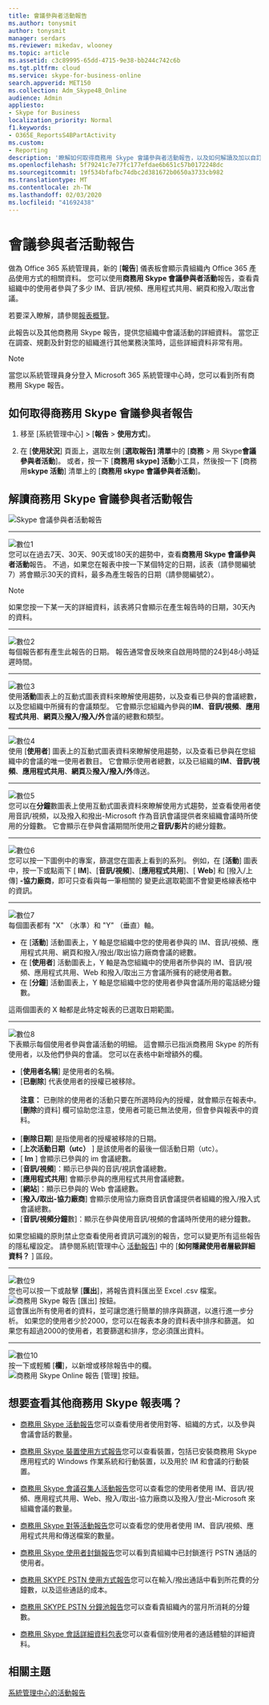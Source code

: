 ```yaml
---
title: 會議參與者活動報告
ms.author: tonysmit
author: tonysmit
manager: serdars
ms.reviewer: mikedav, wlooney
ms.topic: article
ms.assetid: c3c89995-65dd-4715-9e38-bb244c742c6b
ms.tgt.pltfrm: cloud
ms.service: skype-for-business-online
search.appverid: MET150
ms.collection: Adm_Skype4B_Online
audience: Admin
appliesto:
- Skype for Business
localization_priority: Normal
f1.keywords:
- O365E_ReportsS4BPartActivity
ms.custom:
- Reporting
description: '瞭解如何取得商務用 Skype 會議參與者活動報告，以及如何解讀及加以自訂。 '
ms.openlocfilehash: 5f79241c7e77fc177efdae6b651c57b0172248dc
ms.sourcegitcommit: 19f534bfafbc74dbc2d381672b0650a3733cb982
ms.translationtype: MT
ms.contentlocale: zh-TW
ms.lasthandoff: 02/03/2020
ms.locfileid: "41692438"
---
```

# <a name="conference-participant-activity-report"></a>會議參與者活動報告

做為 Office 365 系統管理員，新的 [**報告**] 儀表板會顯示貴組織內 Office 365 產品使用方式的相關資料。 您可以使用**商務用 Skype 會議參與者活動**報告，查看貴組織中的使用者參與了多少 IM、音訊/視頻、應用程式共用、網頁和撥入/取出會議。

若要深入瞭解，請參閱[報表概覽](https://support.office.com/article/0d6dfb17-8582-4172-a9a9-aed798150263)。
  
此報告以及其他商務用 Skype 報告，提供您組織中會議活動的詳細資料。 當您正在調查、規劃及針對您的組織進行其他業務決策時，這些詳細資料非常有用。
  
> [!NOTE]
> 當您以系統管理員身分登入 Microsoft 365 系統管理中心時，您可以看到所有商務用 Skype 報告。 
  
## <a name="how-to-get-to-the-skype-for-business-conference-participant-report"></a>如何取得商務用 Skype 會議參與者報告

1. 移至 [系統管理中心] > [**報告** > **使用方式**]。
    
2. 在 [**使用狀況**] 頁面上，選取左側 [**選取報告] 清單**中的 [**商務** > 用 Skype**會議參與者活動**]。 或者，按一下 [**商務用 skype] 活動**小工具，然後按一下 [商務用**skype 活動**] 清單上的 [**商務用 skype 會議參與者活動**]。
    
  
## <a name="interpret-the-skype-for-business-conference-participant-activity-report"></a>解讀商務用 Skype 會議參與者活動報告

![Skype 會議參與者活動報告](../images/a5fb6a3f-d8bc-402e-850e-87a75fbc2546.PNG)
  
***
![數位1](../images/sfbcallout1.png)<br/>您可以在過去7天、30天、90天或180天的趨勢中，查看**商務用 Skype 會議參與者活動**報告。 不過，如果您在報表中按一下某個特定的日期，該表（請參閱編號7）將會顯示30天的資料，最多為產生報告的日期（請參閱編號2）。
> [!NOTE]
> 如果您按一下某一天的詳細資料，該表將只會顯示在產生報告時的日期，30天內的資料。
     
***
![數位2](../images/sfbcallout2.png)<br/>每個報告都有產生此報告的日期。 報告通常會反映來自啟用時間的24到48小時延遲時間。 
***
![數位3](../images/sfbcallout3.png)<br/>使用**活動**圖表上的互動式圖表資料來瞭解使用趨勢，以及查看已參與的會議總數，以及您組織中所擁有的會議類型。 它會顯示您組織內參與的**IM**、**音訊/視頻**、**應用程式共用**、**網頁**及**撥入/撥入/外**會議的總數和類型。
***
![數位4](../images/sfbcallout4.png)<br/>使用 [**使用者**] 圖表上的互動式圖表資料來瞭解使用趨勢，以及查看已參與在您組織中的會議的唯一使用者數目。 它會顯示使用者總數，以及已組織的**IM**、**音訊/視頻**、**應用程式共用**、**網頁**及**撥入/撥入/外**傳送。
***
![數位5](../images/sfbcallout5.png)<br/>您可以在**分鐘**數圖表上使用互動式圖表資料來瞭解使用方式趨勢，並查看使用者使用音訊/視頻，以及撥入和撥出-Microsoft 作為音訊會議提供者來組織會議時所使用的分鐘數。 它會顯示在參與會議期間所使用之**音訊/影片**的總分鐘數。
***
![數位6](../images/sfbcallout6.png)<br/>您可以按一下圖例中的專案，篩選您在圖表上看到的系列。 例如，在 [**活動**] 圖表中，按一下或點兩下 [ **IM**]、[**音訊/視頻**]、[**應用程式共用**]、[ **Web**] 和 [撥入/上傳] **-協力廠商**，即可只查看與每一筆相關的 變更此選取範圍不會變更格線表格中的資訊。 
***
![數位7](../images/sfbcallout7.png)<br/>每個圖表都有 "X" （水準）和 "Y" （垂直）軸。  
*    在 [**活動**] 活動圖表上，Y 軸是您組織中您的使用者參與的 IM、音訊/視頻、應用程式共用、網頁和撥入/撥出/取出協力廠商會議的總數。 
*    在 [**使用者**] 活動圖表上，Y 軸是為您組織中的使用者所參與的 IM、音訊/視頻、應用程式共用、Web 和撥入/取出三方會議所擁有的總使用者數。
*    在 [**分鐘**] 活動圖表上，Y 軸是您組織中您的使用者參與會議所用的電話總分鐘數。

這兩個圖表的 X 軸都是此特定報表的已選取日期範圍。
***
![數位8](../images/sfbcallout8.png)<br/>下表顯示每個使用者參與會議活動的明細。 這會顯示已指派商務用 Skype 的所有使用者，以及他們參與的會議。 您可以在表格中新增額外的欄。
*    [**使用者名稱**] 是使用者的名稱。 
*    [**已刪除**] 代表使用者的授權已被移除。 <br/> <br/> **注意：** 已刪除的使用者的活動只要在所選時段內的授權，就會顯示在報表中。 [**刪除**的資料] 欄可協助您注意，使用者可能已無法使用，但會參與報表中的資料。   <br/><br/> 
*    [**刪除日期**] 是指使用者的授權被移除的日期。 
*    [**上次活動日期（utc）** ] 是該使用者的最後一個活動日期（utc）。
*    [ **Im** ] 會顯示已參與的 im 會議總數。 
*    [**音訊/視頻**]：顯示已參與的音訊/視訊會議總數。
*    [**應用程式共用**] 會顯示參與的應用程式共用會議總數。
*    [**網站**]：顯示已參與的 Web 會議總數。 
*    [**撥入/取出-協力廠商**] 會顯示使用協力廠商音訊會議提供者組織的撥入/撥入式會議總數。 
*    [**音訊/視頻分鐘**數]：顯示在參與使用音訊/視頻的會議時所使用的總分鐘數。 

如果您組織的原則禁止您查看使用者資訊可識別的報告，您可以變更所有這些報告的隱私權設定。 請參閱系統[管理中心 [活動報告](https://support.office.com/article/0d6dfb17-8582-4172-a9a9-aed798150263)] 中的 [**如何隱藏使用者層級詳細資料？** ] 區段。
***
![數位9](../images/sfbcallout9.png)<br/>您也可以按一下或敲擊 [**匯出**]，將報告資料匯出至 Excel .csv 檔案。           <br/> ![商務用 Skype 報告 [匯出] 按鈕。](../images/de7e2ab7-d70c-422f-a0ec-178b10f7dd51.png)<br/>這會匯出所有使用者的資料，並可讓您進行簡單的排序與篩選，以進行進一步分析。 如果您的使用者少於2000，您可以在報表本身的資料表中排序和篩選。 如果您有超過2000的使用者，若要篩選和排序，您必須匯出資料。
***
![數位10](../images/sfbcallout10.png)<br/>按一下或輕觸 [**欄**]，以新增或移除報告中的欄。           <br/> ![商務用 Skype Online 報告 [管理] 按鈕。](../images/4c8f5387-cebb-4d6c-b7d3-05c954a2c234.png)
   
## <a name="want-to-see-other-skype-for-business-reports"></a>想要查看其他商務用 Skype 報表嗎？

- [商務用 Skype 活動報告](activity-report.md)您可以查看使用者使用對等、組織的方式，以及參與會議會話的數量。
    
- [商務用 Skype 裝置使用方式報告](device-usage-report.md)您可以查看裝置，包括已安裝商務用 Skype 應用程式的 Windows 作業系統和行動裝置，以及用於 IM 和會議的行動裝置。
    
- [商務用 Skype 會議召集人活動報告](conference-organizer-activity-report.md)您可以查看您的使用者使用 IM、音訊/視頻、應用程式共用、Web、撥入/取出-協力廠商以及撥入/登出-Microsoft 來組織會議的數量。
    
- [商務用 Skype 對等活動報告](peer-to-peer-activity-report.md)您可以查看您的使用者使用 IM、音訊/視頻、應用程式共用和傳送檔案的數量。
    
- [商務用 Skype 使用者封鎖報告](users-blocked-report.md)您可以看到貴組織中已封鎖進行 PSTN 通話的使用者。
    
- [商務用 SKYPE PSTN 使用方式報告](pstn-usage-report.md)您可以在輸入/撥出通話中看到所花費的分鐘數，以及這些通話的成本。
    
- [商務用 SKYPE PSTN 分鐘池報告](pstn-minute-pools-report.md)您可以查看貴組織內的當月所消耗的分鐘數。

- [商務用 Skype 會話詳細資料包表](session-details-report.md)您可以查看個別使用者的通話體驗的詳細資料。
    
## <a name="related-topics"></a>相關主題
[系統管理中心的活動報告](https://support.office.com/article/0d6dfb17-8582-4172-a9a9-aed798150263)

  
 
